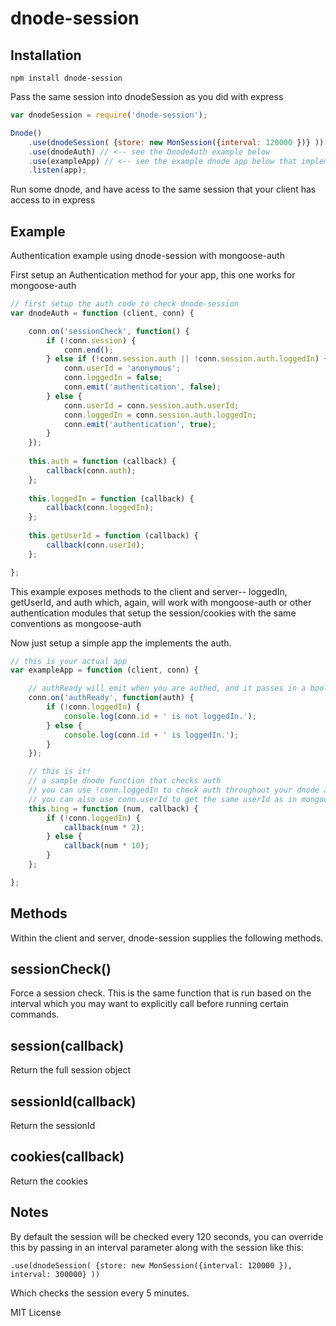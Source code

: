 dnode-session
=============

Installation
------------

    npm install dnode-session

Pass the same session into dnodeSession as you did with express

```javascript
var dnodeSession = require('dnode-session');

Dnode()
    .use(dnodeSession( {store: new MonSession({interval: 120000 })} )) // <-- use the same as your express app
    .use(dnodeAuth) // <-- see the DnodeAuth example below
    .use(exampleApp) // <-- see the example dnode app below that implements dnode-session
    .listen(app);
````

Run some dnode, and have acess to the same session that your client has access to in express


Example
-------
Authentication example using dnode-session with mongoose-auth

First setup an Authentication method for your app, this one works for mongoose-auth

```javascript
// first setup the auth code to check dnode-session
var dnodeAuth = function (client, conn) {

    conn.on('sessionCheck', function() {
        if (!conn.session) {
            conn.end();
        } else if (!conn.session.auth || !conn.session.auth.loggedIn) {
            conn.userId = 'anonymous';
            conn.loggedIn = false;
            conn.emit('authentication', false);
        } else {
            conn.userId = conn.session.auth.userId;
            conn.loggedIn = conn.session.auth.loggedIn;
            conn.emit('authentication', true);
        }
    });
    
    this.auth = function (callback) {
        callback(conn.auth);
    };
    
    this.loggedIn = function (callback) {
        callback(conn.loggedIn);
    };
    
    this.getUserId = function (callback) {
        callback(conn.userId);
    };

};
````
This example exposes methods to the client and server-- loggedIn, getUserId, and auth 
which, again, will work with mongoose-auth or other authentication modules that setup 
the session/cookies with the same conventions as mongoose-auth

Now just setup a simple app the implements the auth.

```javascript
// this is your actual app
var exampleApp = function (client, conn) {

    // authReady will emit when you are authed, and it passes in a boolean
    conn.on('authReady', function(auth) {
        if (!conn.loggedIn) {
            console.log(conn.id + ' is not loggedIn.');
        } else {
            console.log(conn.id + ' is loggedIn.');
        }
    });	

    // this is it!
    // a sample dnode function that checks auth
    // you can use !conn.loggedIn to check auth throughout your dnode app
    // you can also use conn.userId to get the same userId as in mongoose-auth
    this.bing = function (num, callback) {
        if (!conn.loggedIn) {
            callback(num * 2);
        } else {
            callback(num * 10);
        }
    };

};
````

Methods
-------

Within the client and server, dnode-session supplies the following methods.

sessionCheck()
-------------------
Force a session check.  This is the same function that is run based on the interval 
which you may want to explicitly call before running certain commands.

session(callback)
--------------
Return the full session object

sessionId(callback)
----------------
Return the sessionId

cookies(callback)
--------------
Return the cookies

Notes
-----

By default the session will be checked every 120 seconds, you can override this by passing 
in an interval parameter along with the session like this:

    .use(dnodeSession( {store: new MonSession({interval: 120000 }), interval: 300000} ))

Which checks the session every 5 minutes.


MIT License
